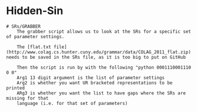 # Hidden-Sin
 
    # SRs/GRABBER
        The grabber script allows us to look at the SRs for a specific set of parameter settings.
        
        The [flat.txt file](http://www.colag.cs.hunter.cuny.edu/grammar/data/COLAG_2011_flat.zip) needs to be saved in the SRs file, as it is too big to put on GitHub

        Then the script is run by with the following "python 0001110001110 0 0" 
        Arg1 13 digit argument is the list of parameter settings
        Arg2 is whether you want UR bracketed representations to be printed
        ARg3 is whether you want the list to have gaps where the SRs are missing for that
        language (i.e. for that set of parameters)
